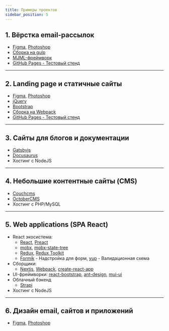 ```yaml
---
title: Примеры проектов
sidebar_position: 5
---
```


## 1. Вёрстка email-рассылок
  - [Figma](https://www.figma.com/), [Photoshop](https://www.adobe.com/ru/products/photoshop.html)
  - [Сборка на gulp](https://github.com/EvgenyLeukhin/product-hired-emails)
  - [MJML-фреймворк](https://mjml.io/)
  - [GitHub Pages - Тестовый стенд](https://pages.github.com/)

---

## 2. Landing page и статичные сайты
  - [Figma](https://www.figma.com/), [Photoshop](https://www.adobe.com/ru/products/photoshop.html)
  - [jQuery](https://jquery.com/)
  - [Bootstrap](https://getbootstrap.com/)
  - [Сборка на Webpack](https://github.com/EvgenyLeukhin/kartina-mira/tree/one-bundle)
  - [GitHub Pages - Тестовый стенд](https://pages.github.com/)

---

## 3. Сайты для блогов и документации
  - [Gatsbyjs](https://www.gatsbyjs.com/)
  - [Docusaurus](https://docusaurus.io/)
  - Хостинг с NodeJS

---
## 4. Небольшие контентные сайты (CMS)
  - [Couchcms](https://www.couchcms.com/)
  - [OctoberCMS](https://octobercms.com/)
  - Хостинг с PHP/MySQL

---

## 5. Web applications (SPA React)
  - React экосистема:
    - [React](https://ru.reactjs.org/), [Preact](https://preactjs.com/)
    - [mobx](https://mobx.js.org/README.html), [mobx-state-tree](https://mobx-state-tree.js.org/intro/welcome)
    - [Redux](https://redux.js.org/), [Redux Toolkit](https://redux-toolkit.js.org/)
    - [Formik](https://formik.org/docs/overview) - Надстройка для форм, [yup](https://github.com/jquense/yup) - Валидационная схема
  - Сборщики:
    - [Nextjs](https://nextjs.org/), [Webpack](https://webpack.js.org/), [create-react-app](https://create-react-app.dev/)
  - UI-фреймворки:
    [react-bootstrap](https://react-bootstrap.github.io/), [ant-design](https://ant.design/), [mui-ui](https://mui.com/)
  - Облачный бэкенд
    - [Strapi](https://strapi.io/)
  - Хостинг с NodeJS

---

## 6. Дизайн email, сайтов и приложений
  - [Figma](https://www.figma.com/), [Photoshop](https://www.adobe.com/ru/products/photoshop.html)
